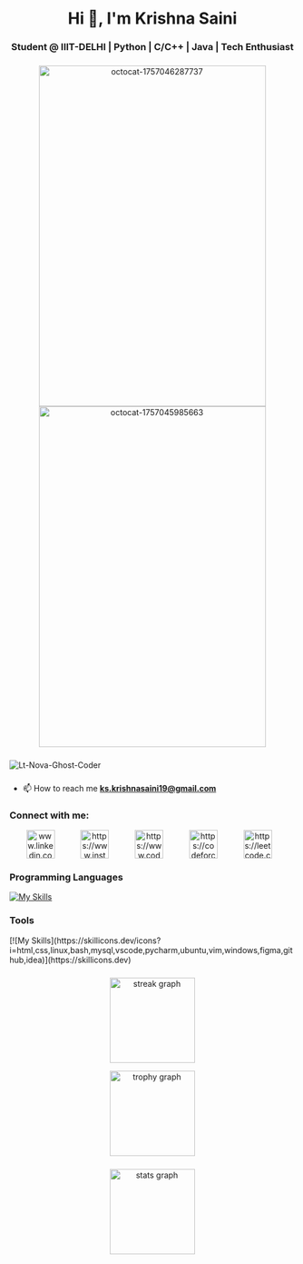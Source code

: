 <h1 align="center">Hi 👋, I'm Krishna Saini</h1>
<h3 align="center">Student @ IIIT-DELHI | Python | C/C++ | Java | Tech Enthusiast</h3>

###
<p align="center"><img width="400" height="600" alt="octocat-1757046287737" src="https://github.com/user-attachments/assets/3ac6ba09-cf99-4acb-be93-dc105169b3f4" />
<img width="400" height="600" alt="octocat-1757045985663" src="https://github.com/user-attachments/assets/6d89159a-6f76-4b6b-9a12-567bd779c8be" /></p>

###
<p align="left"> <img src="https://komarev.com/ghpvc/?username=Lt-Nova-Ghost-Coder&label=Profile%20views&color=0e75b6&style=flat" alt="Lt-Nova-Ghost-Coder" /> </p>

###
- 📫 How to reach me **ks.krishnasaini19@gmail.com**


###
<h3 align="left">Connect with me:</h3>
<p align="center">
<a href="https://linkedin.com/in/krishna-saini-04a309304" target="blank"><img align="center" src="https://raw.githubusercontent.com/rahuldkjain/github-profile-readme-generator/master/src/images/icons/Social/linked-in-alt.svg" alt="www.linkedin.com/in/krishna-saini-04a309304" height="50" width="50" style="margin: 0 15px;" /></a>&nbsp;&nbsp;&nbsp;
<a href="https://www.instagram.com/k.r.i.s.h_ks.co/?next=%2f" target="blank"><img align="center" src="https://raw.githubusercontent.com/rahuldkjain/github-profile-readme-generator/master/src/images/icons/Social/instagram.svg" alt="https://www.instagram.com/k.r.i.s.h_ks.co/?next=%2f" height="50" width="50" style="margin: 0 15px;" /></a>&nbsp;&nbsp;&nbsp;
<a href="https://www.codechef.com/users/kksks1234" target="blank"><img align="center" src="https://cdn.jsdelivr.net/npm/simple-icons@3.1.0/icons/codechef.svg" alt="https://www.codechef.com/users/kksks1234" height="50" width="50" style="margin: 0 15px;" /></a>&nbsp;&nbsp;&nbsp;
<a href="https://codeforces.com/profile/krishna0019" target="blank"><img align="center" src="https://raw.githubusercontent.com/rahuldkjain/github-profile-readme-generator/master/src/images/icons/Social/codeforces.svg" alt="https://codeforces.com/profile/krishna0019" height="50" width="50" style="margin: 0 15px;" /></a>&nbsp;&nbsp;&nbsp;
<a href="https://leetcode.com/u/kksks1234/" target="blank"><img align="center" src="https://raw.githubusercontent.com/rahuldkjain/github-profile-readme-generator/master/src/images/icons/Social/leet-code.svg" alt="https://leetcode.com/u/kksks1234/" height="50" width="50" style="margin: 0 15px;" /></a>&nbsp;&nbsp;&nbsp;
</p>

###
<h3>Programming Languages</h3>

[![My Skills](https://skillicons.dev/icons?i=py,c,cpp,java)](https://skillicons.dev)

###
<h3>Tools</h3>
[![My Skills](https://skillicons.dev/icons?i=html,css,linux,bash,mysql,vscode,pycharm,ubuntu,vim,windows,figma,github,idea)](https://skillicons.dev)

###
<div align="center">
  
<p><img src="https://streak-stats.demolab.com?user=Lt-Nova-Ghost-Coder&locale=en&mode=daily&theme=dracula&hide_border=false&border_radius=5&order=3" height="150" alt="streak graph"  /></p>
  
<p><img src="https://github-profile-trophy.vercel.app?username=Lt-Nova-Ghost-Coder&theme=dracula&column=-1&row=1&margin-w=8&margin-h=8&no-bg=false&no-frame=false&order=4" height="150" alt="trophy graph"  /></p>
</div>

###
<div align="center">
<p><img src="https://github-readme-stats.vercel.app/api?username=Lt-Nova-Ghost-Coder&hide_title=false&hide_rank=false&show_icons=true&include_all_commits=true&count_private=true&disable_animations=false&theme=dracula&locale=en&hide_border=false" height="150" alt="stats graph"  /></p>
 </div>

###




